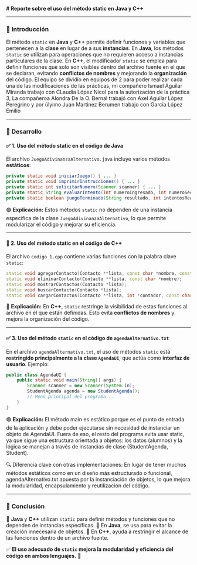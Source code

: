 **\# Reporte sobre el uso del método static en Java y C++**

---

### 🌟 **Introducción**
El método `static` en **Java** y **C++** permite definir funciones y variables que pertenecen a la **clase** en lugar de a sus **instancias**. En **Java**, los métodos `static` se utilizan para operaciones que no requieren acceso a instancias particulares de la clase. En **C++**, el modificador `static` se emplea para definir funciones que solo son visibles dentro del archivo fuente en el que se declaran, evitando **conflictos de nombres** y mejorando la **organización** del código. El equipo se dividio en equipos de 2 para poder realizar cada una de las modificaciones de las prácticas, mi compañero Ismael Aguilar Miranda trabajo con CLaudia López Nicol para la autorización de la práctica 3, La compañeroa Alondra De la O. Bernal trabajó con Axel Aguilar López Peregrino y por úlyimo Juan Martinez Berumen trabajo con García López Emilio

---

### 🎯 **Desarrollo**

#### ✅ **1. Uso del método static en el código de Java**
El archivo `JuegoAdivinanzaAlternativo.java` incluye varios métodos **estáticos**:

```java
private static void iniciarJuego() { ... }
private static void imprimirInstrucciones() { ... }
private static int solicitarNumero(Scanner scanner) { ... }
private static String evaluarIntento(int numeroIngresado, int numeroSecreto) { ... }
private static boolean juegoTerminado(String resultado, int intentosRealizados) { ... }
```

🟢 **Explicación:** Estos métodos `static` no dependen de una instancia específica de la clase `JuegoAdivinanzaAlternativo`, lo que permite modularizar el código y mejorar su eficiencia.

---

#### 🔵 **2. Uso del método static en el código de C++**
El archivo `codigo 1.cpp` contiene varias funciones con la palabra clave `static`:

```cpp
static void agregarContacto(Contacto **lista, const char *nombre, const char *telefono, const char *correo);
static void eliminarContacto(Contacto **lista, const char *nombre);
static void mostrarContactos(Contacto *lista);
static void buscarContacto(Contacto *lista);
static void cargarContactos(Contacto **lista, int *contador, const char *filename);
```

🔷 **Explicación:** En **C++**, `static` restringe la visibilidad de estas funciones al archivo en el que están definidas. Esto evita **conflictos de nombres** y mejora la organización del código.

---

#### ✅ **3. Uso del método `static` en el código de `agendaAlternativo.txt`**

En el archivo `agendaAlternativo.txt`, el uso de métodos `static` está **restringido principalmente a la clase `AgendaUI`**, que actúa como **interfaz de usuario**. Ejemplo:

```java
public class AgendaUI {
    public static void main(String[] args) {
        Scanner scanner = new Scanner(System.in);
        StudentAgenda agenda = new StudentAgenda();
        // Menú principal del programa...
    }
}
```

🟢 **Explicación:** El método main es estático porque es el punto de entrada de la aplicación y debe poder ejecutarse sin necesidad de instanciar un objeto de AgendaUI. Fuera de eso, el resto del programa evita usar static, ya que sigue una estructura orientada a objetos: los datos (alumnos) y la lógica se manejan a través de instancias de clase (StudentAgenda, Student).

🔍 Diferencia clave con otras implementaciones: En lugar de tener muchos métodos estáticos como en un diseño más estructurado o funcional, agendaAlternativo.txt apuesta por la instanciación de objetos, lo que mejora la modularidad, encapsulamiento y reutilización del código.

---

### 🌟 **Conclusión**

📌 **Java** y **C++** utilizan `static` para definir métodos y funciones que no dependen de instancias específicas.
📌 En **Java**, se usa para evitar la creación innecesaria de objetos.
📌 En **C++**, ayuda a restringir el alcance de las funciones dentro de un archivo fuente.

✅ **El uso adecuado de `static` mejora la modularidad y eficiencia del código en ambos lenguajes.** 🚀


